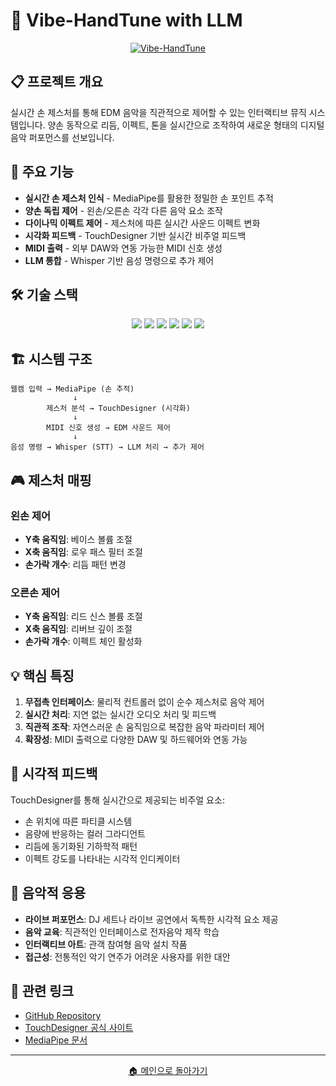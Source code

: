 # 🎵 Vibe-HandTune with LLM

<div align="center">
  <a href="https://github.com/Zinki06/Vibe-HandTune_withLLM">
    <img src="https://github-readme-stats.vercel.app/api/pin/?username=Zinki06&repo=Vibe-HandTune_withLLM&theme=tokyonight&hide_border=true&bg_color=0D1117" alt="Vibe-HandTune"/>
  </a>
</div>

## 📋 프로젝트 개요

실시간 손 제스처를 통해 EDM 음악을 직관적으로 제어할 수 있는 인터랙티브 뮤직 시스템입니다. 양손 동작으로 리듬, 이펙트, 톤을 실시간으로 조작하여 새로운 형태의 디지털 음악 퍼포먼스를 선보입니다.

## 🎯 주요 기능

- **실시간 손 제스처 인식** - MediaPipe를 활용한 정밀한 손 포인트 추적
- **양손 독립 제어** - 왼손/오른손 각각 다른 음악 요소 조작
- **다이나믹 이펙트 제어** - 제스처에 따른 실시간 사운드 이펙트 변화
- **시각화 피드백** - TouchDesigner 기반 실시간 비주얼 피드백
- **MIDI 출력** - 외부 DAW와 연동 가능한 MIDI 신호 생성
- **LLM 통합** - Whisper 기반 음성 명령으로 추가 제어

## 🛠️ 기술 스택

<p align="center">
  <img src="https://img.shields.io/badge/MediaPipe-0097FF?style=for-the-badge"/>
  <img src="https://img.shields.io/badge/TouchDesigner-FF3D00?style=for-the-badge"/>
  <img src="https://img.shields.io/badge/MIDI-000000?style=for-the-badge"/>
  <img src="https://img.shields.io/badge/Whisper-00A67E?style=for-the-badge"/>
  <img src="https://img.shields.io/badge/Python-3776AB?style=for-the-badge&logo=python&logoColor=white"/>
  <img src="https://img.shields.io/badge/OpenCV-5C3EE8?style=for-the-badge&logo=opencv&logoColor=white"/>
</p>

## 🏗️ 시스템 구조

```
웹캠 입력 → MediaPipe (손 추적)
              ↓
        제스처 분석 → TouchDesigner (시각화)
              ↓
        MIDI 신호 생성 → EDM 사운드 제어
              ↓
음성 명령 → Whisper (STT) → LLM 처리 → 추가 제어
```

## 🎮 제스처 매핑

### 왼손 제어
- **Y축 움직임**: 베이스 볼륨 조절
- **X축 움직임**: 로우 패스 필터 조절
- **손가락 개수**: 리듬 패턴 변경

### 오른손 제어  
- **Y축 움직임**: 리드 신스 볼륨 조절
- **X축 움직임**: 리버브 깊이 조절
- **손가락 개수**: 이펙트 체인 활성화

## 💡 핵심 특징

1. **무접촉 인터페이스**: 물리적 컨트롤러 없이 순수 제스처로 음악 제어
2. **실시간 처리**: 지연 없는 실시간 오디오 처리 및 피드백
3. **직관적 조작**: 자연스러운 손 움직임으로 복잡한 음악 파라미터 제어
4. **확장성**: MIDI 출력으로 다양한 DAW 및 하드웨어와 연동 가능

## 🎨 시각적 피드백

TouchDesigner를 통해 실시간으로 제공되는 비주얼 요소:
- 손 위치에 따른 파티클 시스템
- 음량에 반응하는 컬러 그라디언트
- 리듬에 동기화된 기하학적 패턴
- 이펙트 강도를 나타내는 시각적 인디케이터

## 🎵 음악적 응용

- **라이브 퍼포먼스**: DJ 세트나 라이브 공연에서 독특한 시각적 요소 제공
- **음악 교육**: 직관적인 인터페이스로 전자음악 제작 학습
- **인터랙티브 아트**: 관객 참여형 음악 설치 작품
- **접근성**: 전통적인 악기 연주가 어려운 사용자를 위한 대안

## 🔗 관련 링크

- [GitHub Repository](https://github.com/Zinki06/Vibe-HandTune_withLLM)
- [TouchDesigner 공식 사이트](https://derivative.ca/)
- [MediaPipe 문서](https://mediapipe.dev/)

---

<div align="center">
  <a href="../README.md">🏠 메인으로 돌아가기</a>
</div> 